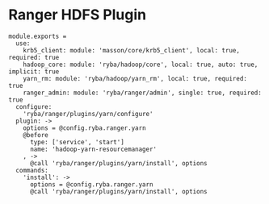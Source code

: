 # Ranger HDFS Plugin

    module.exports =
      use:
        krb5_client: module: 'masson/core/krb5_client', local: true, required: true
        hadoop_core: module: 'ryba/hadoop/core', local: true, auto: true, implicit: true
        yarn_rm: module: 'ryba/hadoop/yarn_rm', local: true, required: true
        ranger_admin: module: 'ryba/ranger/admin', single: true, required: true
      configure:
        'ryba/ranger/plugins/yarn/configure'
      plugin: ->
        options = @config.ryba.ranger.yarn
        @before
          type: ['service', 'start']
          name: 'hadoop-yarn-resourcemanager'
        , ->
          @call 'ryba/ranger/plugins/yarn/install', options
      commands:
        'install': ->
          options = @config.ryba.ranger.yarn
          @call 'ryba/ranger/plugins/yarn/install', options
